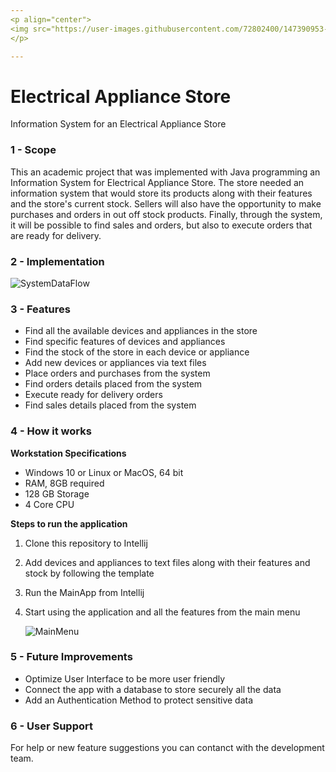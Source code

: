 ```yaml
---
<p align="center">
<img src="https://user-images.githubusercontent.com/72802400/147390953-1710cda5-3ec6-48bb-9e9a-545ed4f917ee.jpg" align="center"><img src="https://user-images.githubusercontent.com/72802400/147390801-6d7ec12e-b95a-4462-9816-05e6d87af24a.jpg" width ="90" height"100" align = "center">
</p>

---
```


# Electrical Appliance Store
Information System for an Electrical Appliance Store

### 1 - Scope
This an academic project that was implemented with Java programming an Information System for Electrical Appliance Store. The store needed an information system that would store its products along with their features and the store's current stock. Sellers will also have the opportunity to make purchases and orders in out off stock products. Finally, through the system, it will be possible to find sales and orders, but also to execute orders that are ready for delivery.

### 2 - Implementation
![SystemDataFlow](https://user-images.githubusercontent.com/72802400/147838107-bf448668-1ddb-4afe-b7b6-c1a01353ac96.png)

### 3 - Features
* Find all the available devices and appliances in the store
* Find specific features of devices and appliances
* Find the stock of the store in each device or appliance
* Add new devices or appliances via text files
* Place orders and purchases from the system
* Find orders details placed from the system
* Execute ready for delivery orders
* Find sales details placed from the system


### 4 - How it works

**Workstation Specifications**
- Windows 10 or Linux or MacOS, 64 bit
- RAM, 8GB required
- 128 GB Storage 
- 4 Core CPU

**Steps to run the application**
1. Clone this repository to Intellij
2. Add devices and appliances to text files along with their features and stock by following the template
3. Run the MainApp from Intellij
4. Start using the application and all the features from the main menu

   ![MainMenu](https://user-images.githubusercontent.com/72802400/147837623-50b90259-8962-42fa-9f09-dc3190284fb3.png)


### 5 - Future Improvements
- Optimize User Interface to be more user friendly
- Connect the app with a database to store securely all the data 
- Add an Authentication Method to protect sensitive data

### 6 - User Support
For help or new feature suggestions you can contanct with the development team.

